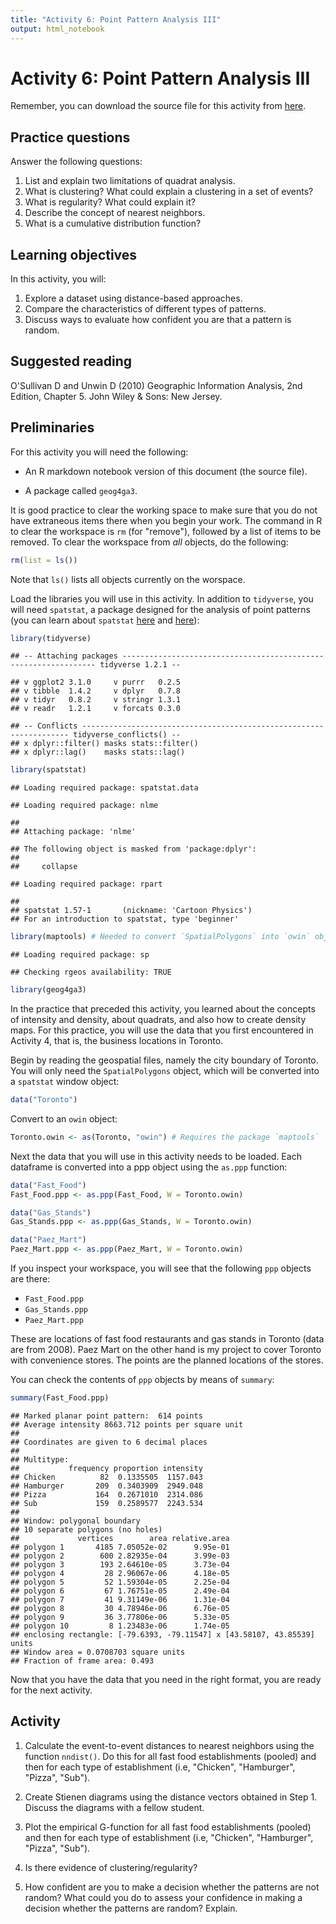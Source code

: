 ```yaml
---
title: "Activity 6: Point Pattern Analysis III"
output: html_notebook
---
```


# Activity 6: Point Pattern Analysis III

Remember, you can download the source file for this activity from [here](https://github.com/paezha/Spatial-Statistics-Course).

## Practice questions

Answer the following questions:

1. List and explain two limitations of quadrat analysis.
2. What is clustering? What could explain a clustering in a set of events?
3. What is regularity? What could explain it?
4. Describe the concept of nearest neighbors.
5. What is a cumulative distribution function?

## Learning objectives

In this activity, you will:

1. Explore a dataset using distance-based approaches.
2. Compare the characteristics of different types of patterns.
3. Discuss ways to evaluate how confident you are that a pattern is random.

## Suggested reading

O'Sullivan D and Unwin D (2010) Geographic Information Analysis, 2nd Edition, Chapter 5. John Wiley & Sons: New Jersey.

## Preliminaries

For this activity you will need the following:

* An R markdown notebook version of this document (the source file).

* A package called `geog4ga3`.

It is good practice to clear the working space to make sure that you do not have extraneous items there when you begin your work. The command in R to clear the workspace is `rm` (for "remove"), followed by a list of items to be removed. To clear the workspace from _all_ objects, do the following:

```r
rm(list = ls())
```

Note that `ls()` lists all objects currently on the worspace.

Load the libraries you will use in this activity. In addition to `tidyverse`, you will need `spatstat`, a package designed for the analysis of point patterns (you can learn about `spatstat` [here](https://cran.r-project.org/web/packages/spatstat/vignettes/getstart.pdf) and [here](http://spatstat.org/resources/spatstatJSSpaper.pdf)):

```r
library(tidyverse)
```

```
## -- Attaching packages ---------------------------------------------------------------- tidyverse 1.2.1 --
```

```
## v ggplot2 3.1.0     v purrr   0.2.5
## v tibble  1.4.2     v dplyr   0.7.8
## v tidyr   0.8.2     v stringr 1.3.1
## v readr   1.2.1     v forcats 0.3.0
```

```
## -- Conflicts ------------------------------------------------------------------- tidyverse_conflicts() --
## x dplyr::filter() masks stats::filter()
## x dplyr::lag()    masks stats::lag()
```

```r
library(spatstat)
```

```
## Loading required package: spatstat.data
```

```
## Loading required package: nlme
```

```
## 
## Attaching package: 'nlme'
```

```
## The following object is masked from 'package:dplyr':
## 
##     collapse
```

```
## Loading required package: rpart
```

```
## 
## spatstat 1.57-1       (nickname: 'Cartoon Physics') 
## For an introduction to spatstat, type 'beginner'
```

```r
library(maptools) # Needed to convert `SpatialPolygons` into `owin` object
```

```
## Loading required package: sp
```

```
## Checking rgeos availability: TRUE
```

```r
library(geog4ga3)
```

In the practice that preceded this activity, you learned about the concepts of intensity and density, about quadrats, and also how to create density maps. For this practice, you will use the data that you first encountered in Activity 4, that is, the business locations in Toronto.

Begin by reading the geospatial files, namely the city boundary of Toronto. You will only need the `SpatialPolygons` object, which will be converted into a `spatstat` window object:

```r
data("Toronto")
```

Convert to an `owin` object:

```r
Toronto.owin <- as(Toronto, "owin") # Requires the package `maptools`
```

Next the data that you will use in this activity needs to be loaded. Each dataframe is converted into a ppp object using the `as.ppp` function:

```r
data("Fast_Food")
Fast_Food.ppp <- as.ppp(Fast_Food, W = Toronto.owin)

data("Gas_Stands")
Gas_Stands.ppp <- as.ppp(Gas_Stands, W = Toronto.owin)

data("Paez_Mart")
Paez_Mart.ppp <- as.ppp(Paez_Mart, W = Toronto.owin)
```

If you inspect your workspace, you will see that the following `ppp` objects are there:

* `Fast_Food.ppp`
* `Gas_Stands.ppp`
* `Paez_Mart.ppp`

These are locations of fast food restaurants and gas stands in Toronto (data are from 2008). Paez Mart on the other hand is my project to cover Toronto with convenience stores. The points are the planned locations of the stores. 

You can check the contents of `ppp` objects by means of `summary`:

```r
summary(Fast_Food.ppp)
```

```
## Marked planar point pattern:  614 points
## Average intensity 8663.712 points per square unit
## 
## Coordinates are given to 6 decimal places
## 
## Multitype:
##           frequency proportion intensity
## Chicken          82  0.1335505  1157.043
## Hamburger       209  0.3403909  2949.048
## Pizza           164  0.2671010  2314.086
## Sub             159  0.2589577  2243.534
## 
## Window: polygonal boundary
## 10 separate polygons (no holes)
##             vertices        area relative.area
## polygon 1       4185 7.05052e-02      9.95e-01
## polygon 2        600 2.82935e-04      3.99e-03
## polygon 3        193 2.64610e-05      3.73e-04
## polygon 4         28 2.96067e-06      4.18e-05
## polygon 5         52 1.59304e-05      2.25e-04
## polygon 6         67 1.76751e-05      2.49e-04
## polygon 7         41 9.31149e-06      1.31e-04
## polygon 8         30 4.78946e-06      6.76e-05
## polygon 9         36 3.77806e-06      5.33e-05
## polygon 10         8 1.23483e-06      1.74e-05
## enclosing rectangle: [-79.6393, -79.11547] x [43.58107, 43.85539] units
## Window area = 0.0708703 square units
## Fraction of frame area: 0.493
```

Now that you have the data that you need in the right format, you are ready for the next activity.

## Activity

1. Calculate the event-to-event distances to nearest neighbors using the function `nndist()`. Do this for all fast food establishments (pooled) and then for each type of establishment (i.e, "Chicken", "Hamburger", "Pizza", "Sub").

2. Create Stienen diagrams using the distance vectors obtained in Step 1. Discuss the diagrams with a fellow student.

3. Plot the empirical G-function for all fast food establishments (pooled) and then for each type of establishment (i.e, "Chicken", "Hamburger", "Pizza", "Sub").

4. Is there evidence of clustering/regularity? 

5. How confident are you to make a decision whether the patterns are not random? What could you do to assess your confidence in making a decision whether the patterns are random? Explain.
